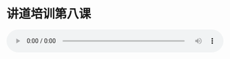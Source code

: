 # 讲道培训第八课

<audio style="width: 100%;" preload="false" controls controlslist="nodownload"><source src="http://file.simai.life/audio/mp3/old/26051.mp3" type="audio/mpeg">Your browser does not support the audio element.</audio>


